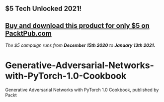 ## $5 Tech Unlocked 2021!
[Buy and download this product for only $5 on PacktPub.com](https://www.packtpub.com/)
-----
*The $5 campaign         runs from __December 15th 2020__ to __January 13th 2021.__*

# Generative-Adversarial-Networks-with-PyTorch-1.0-Cookbook
Generative Adversarial Networks with PyTorch 1.0 Cookbook, published by Packt
